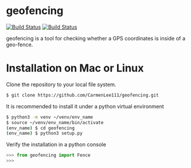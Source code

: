 # geofencing

[![Build Status](https://travis-ci.com/CarmenLee111/geofencing.svg?branch=dev)](https://travis-ci.com/CarmenLee111/geofencing)
[![Build Status](https://ci.appveyor.com/api/projects/status/github/CarmenLee111/SandboxJulia.jl?svg=true)](https://ci.appveyor.com/project/CarmenLee111/geofencing)

geofencing is a tool for checking whether a GPS coordinates is inside of a geo-fence.

# Installation on Mac or Linux
Clone the repository to your local file system.
```bash
$ git clone https://github.com/CarmenLee111/geofencing.git
```

It is recommended to install it under a python virtual environment
```bash
$ python3 -m venv ~/venv/env_name
$ source ~/venv/env_name/bin/activate
(env_name) $ cd geofencing
(env_name) $ python3 setup.py
```

Verify the installation in a python console

```python
>>> from geofencing import Fence
>>>
```
